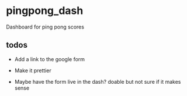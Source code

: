 # pingpong_dash
Dashboard for ping pong scores

## todos
- Add a link to the google form
- Make it prettier

- Maybe have the form live in the dash? doable but not sure if it makes sense

